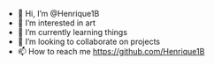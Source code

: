 - 👋 Hi, I’m @Henrique1B
- 👀 I’m interested in art
- 🌱 I’m currently learning things
- 💞️ I’m looking to collaborate on projects
- 📫 How to reach me https://github.com/Henrique1B

<!---
Henrique1B/Henrique1B is a ✨ special ✨ repository because its `README.md` (this file) appears on your GitHub profile.
You can click the Preview link to take a look at your changes.
--->
